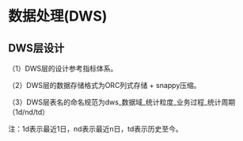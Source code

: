 # 数据处理(DWS)

## DWS层设计

（1）DWS层的设计参考指标体系。

（2）DWS层的数据存储格式为ORC列式存储 + snappy压缩。

（3）DWS层表名的命名规范为dws_数据域_统计粒度_业务过程_统计周期（1d/nd/td）

注：1d表示最近1日，nd表示最近n日，td表示历史至今。